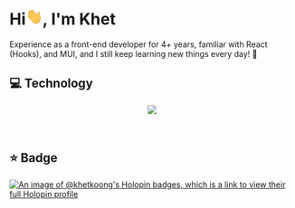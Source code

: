 <h1>Hi<img src="https://raw.githubusercontent.com/KevinPatel04/KevinPatel04/master/Hi.gif" width="30px" height="30px">, I'm Khet </h1>
Experience as a front-end developer for 4+ years, familiar with React (Hooks), and MUI, and I still keep learning new things every day! 📖
<br />

## 💻 Technology

<p align="center">
  <a href="https://skillicons.dev">
    <img src="https://skillicons.dev/icons?i=ts,react,nextjs,firebase,git,github,materialui,vscode,figma,stackoverflow" />
  </a>
</p>
<br />

## ⭐️ Badge

[![An image of @khetkoong's Holopin badges, which is a link to view their full Holopin profile](https://holopin.me/khetkoong)](https://holopin.io/@khetkoong)

